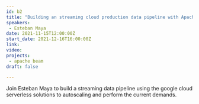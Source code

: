```yaml
---
id: b2
title: "Building an streaming cloud production data pipeline with Apache Beam"
speakers:
 - Esteban Maya
date: 2021-11-15T12:00:00Z
start_date: 2021-12-16T16:00:00Z
link:  
video:
projects: 
 - apache beam
draft: false

---
```


Join Esteban Maya to build a streaming data pipeline using the google cloud serverless solutions to autoscaling and perform the current demands.


